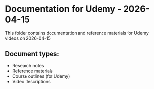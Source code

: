 # Documentation for Udemy - 2026-04-15

This folder contains documentation and reference materials for Udemy videos on 2026-04-15.

## Document types:
- Research notes
- Reference materials
- Course outlines (for Udemy)
- Video descriptions
